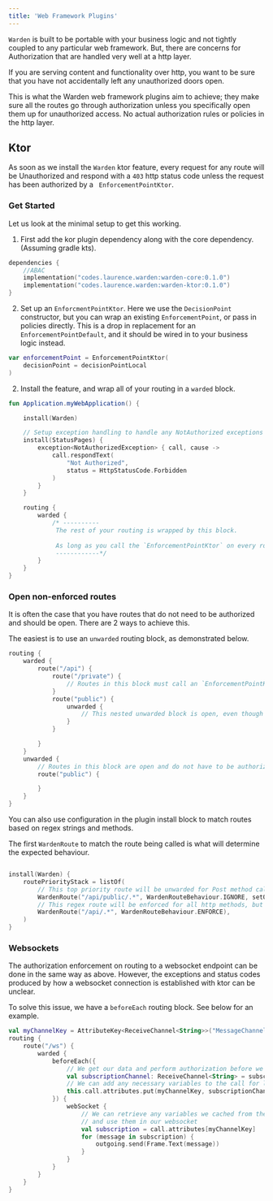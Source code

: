 ```yaml
---
title: 'Web Framework Plugins'
---
```


`Warden` is built to be portable with your business logic and not tightly coupled to any particular web framework. But,
there are concerns for Authorization that are handled very well at a http layer.

If you are serving content and functionality over http, you want to be sure that you have not accidentally left any
unauthorized doors open.

This is what the Warden web framework plugins aim to achieve; they make sure all the routes go through authorization
unless you specifically open them up for unauthorized access. No actual authorization rules or policies in the http
layer.

## Ktor

As soon as we install the `Warden` ktor feature, every request for any route will be Unauthorized and respond with
a `403` http status code unless the request has been authorized by a `
EnforcementPointKtor`.

### Get Started

Let us look at the minimal setup to get this working.

1) First add the kor plugin dependency along with the core dependency. (Assuming gradle kts).

```kotlin
dependencies {
    //ABAC
    implementation("codes.laurence.warden:warden-core:0.1.0")
    implementation("codes.laurence.warden:warden-ktor:0.1.0")
}
```

2) Set up an `EnforcmentPointKtor`. Here we use the `DecisionPoint` constructor, but you can wrap an
   existing `EnforcementPoint`, or pass in policies directly. This is a drop in replacement for
   an `EnforcementPointDefault`, and it should be wired in to your business logic instead.

```kotlin
var enforcementPoint = EnforcementPointKtor(
    decisionPoint = decisionPointLocal
)
```

2) Install the feature, and wrap all of your routing in a `warded` block.

```kotlin
fun Application.myWebApplication() {

    install(Warden)

    // Setup exception handling to handle any NotAuthorized exceptions and return a `403`
    install(StatusPages) {
        exception<NotAuthorizedException> { call, cause ->
            call.respondText(
                "Not Authorized",
                status = HttpStatusCode.Forbidden
            )
        }
    }

    routing {
        warded {
            /* ----------
             The rest of your routing is wrapped by this block.
             
             As long as you call the `EnforcementPointKtor` on every route, and it allows access, the route will proceed normally.
             ------------*/
        }
    }
}

```

### Open non-enforced routes

It is often the case that you have routes that do not need to be authorized and should be open. 
There are 2 ways to achieve this.

The easiest is to use an `unwarded` routing block, as demonstrated below.

```kotlin
routing {
    warded {
        route("/api") {
            route("/private") {
                // Routes in this block must call an `EnforcementPointKtor`
            }
            route("public") {
                unwarded {
                    // This nested unwarded block is open, even though it has a parent warded block
                }
            }

        }
    }
    unwarded {
        // Routes in this block are open and do not have to be authorized
        route("public") {

        }
    }
}
```

You can also use configuration in the plugin install block to match routes based on regex strings and methods.

The first `WardenRoute` to match the route being called is what will determine the expected behaviour.

```kotlin

install(Warden) {
    routePriorityStack = listOf(
        // This top priority route will be unwarded for Post method calls
        WardenRoute("/api/public/.*", WardenRouteBehaviour.IGNORE, setOf(HttpMethod.Post)),
        // This regex route will be enforced for all http methods, but will be superseded by routes above it.
        WardenRoute("/api/.*", WardenRouteBehaviour.ENFORCE),
    )
}

```

### Websockets

The authorization enforcement on routing to a websocket endpoint can be done in the same way as above. However, the
exceptions and status codes produced by how a websocket connection is established with ktor can be unclear.

To solve this issue, we have a `beforeEach` routing block. See below for an example.

```kotlin
val myChannelKey = AttributeKey<ReceiveChannel<String>>("MessageChannel")
routing {
    route("/ws") {
        warded {
            beforeEach({
                // We get our data and perform authorization before we establish the websocket
                val subscriptionChannel: ReceiveChannel<String> = subscribeToMessages()
                // We can add any necessary variables to the call for later usage in the websocket
                this.call.attributes.put(myChannelKey, subscriptionChannel)
            }) {
                webSocket {
                    // We can retrieve any variables we cached from the `beforeEach` block
                    // and use them in our websocket
                    val subscription = call.attributes[myChannelKey]
                    for (message in subscription) {
                        outgoing.send(Frame.Text(message))
                    }
                }
            }
        }
    }
}
```
